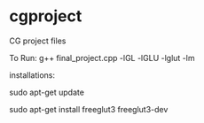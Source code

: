 # cgproject
CG project files


To Run:
g++ final_project.cpp -lGL -lGLU -lglut -lm


installations:

sudo apt-get update 

sudo apt-get install freeglut3 freeglut3-dev
